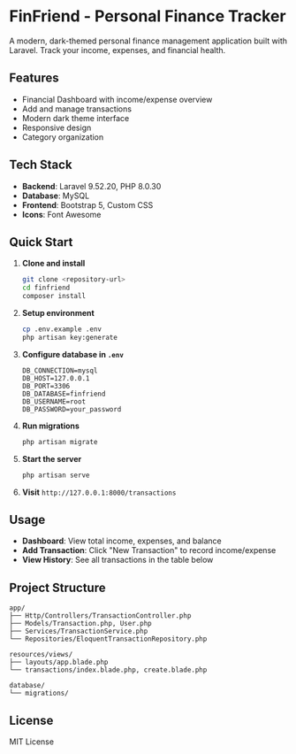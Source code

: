 # FinFriend - Personal Finance Tracker

A modern, dark-themed personal finance management application built with Laravel. Track your income, expenses, and financial health.

## Features

- Financial Dashboard with income/expense overview
- Add and manage transactions
- Modern dark theme interface
- Responsive design
- Category organization

## Tech Stack

- **Backend**: Laravel 9.52.20, PHP 8.0.30
- **Database**: MySQL
- **Frontend**: Bootstrap 5, Custom CSS
- **Icons**: Font Awesome

## Quick Start

1. **Clone and install**
   ```bash
   git clone <repository-url>
   cd finfriend
   composer install
   ```

2. **Setup environment**
   ```bash
   cp .env.example .env
   php artisan key:generate
   ```

3. **Configure database in `.env`**
   ```
   DB_CONNECTION=mysql
   DB_HOST=127.0.0.1
   DB_PORT=3306
   DB_DATABASE=finfriend
   DB_USERNAME=root
   DB_PASSWORD=your_password
   ```

4. **Run migrations**
   ```bash
   php artisan migrate
   ```

5. **Start the server**
   ```bash
   php artisan serve
   ```

6. **Visit** `http://127.0.0.1:8000/transactions`

## Usage

- **Dashboard**: View total income, expenses, and balance
- **Add Transaction**: Click "New Transaction" to record income/expense
- **View History**: See all transactions in the table below

## Project Structure

```
app/
├── Http/Controllers/TransactionController.php
├── Models/Transaction.php, User.php
├── Services/TransactionService.php
└── Repositories/EloquentTransactionRepository.php

resources/views/
├── layouts/app.blade.php
└── transactions/index.blade.php, create.blade.php

database/
└── migrations/
```

## License

MIT License
